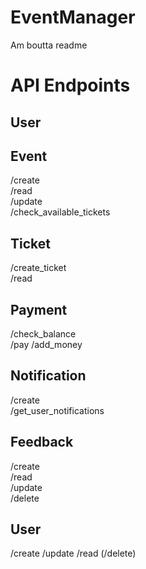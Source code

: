# EventManager
Am boutta readme 

# API Endpoints
## User

## Event
/create  
/read  
/update  
/check_available_tickets

## Ticket
/create_ticket  
/read  

## Payment
/check_balance  
/pay
/add_money

## Notification
/create  
/get_user_notifications  

## Feedback
/create  
/read  
/update  
/delete  

## User
/create
/update
/read
(/delete)

